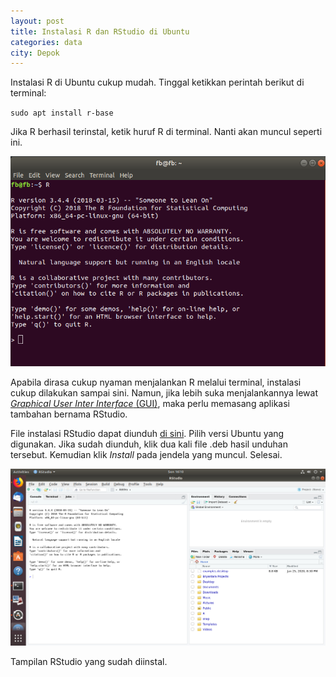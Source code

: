 ```yaml
---
layout: post
title: Instalasi R dan RStudio di Ubuntu
categories: data
city: Depok
---
```


Instalasi R di Ubuntu cukup mudah. Tinggal ketikkan perintah berikut di terminal:

`sudo apt install r-base`

Jika R berhasil terinstal, ketik huruf R di terminal. Nanti akan muncul seperti ini.

![Instalasi R berhasil](/images/r-instal.png)

Apabila dirasa cukup nyaman menjalankan R melalui terminal, instalasi cukup dilakukan sampai sini. Namun, jika lebih suka menjalankannya lewat [_Graphical User Inter Interface_ (GUI)](https://en.wikipedia.org/wiki/Graphical_user_interface), maka perlu memasang aplikasi tambahan bernama RStudio.

File instalasi RStudio dapat diunduh [di sini](https://rstudio.com/products/rstudio/download/#download). Pilih versi Ubuntu yang digunakan. Jika sudah diunduh, klik dua kali file .deb hasil unduhan tersebut. Kemudian klik _Install_ pada jendela yang muncul. Selesai.

![Tampilan RStudio](/images/rstudio.png)

Tampilan RStudio yang sudah diinstal.
